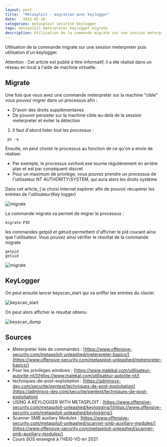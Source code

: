```yaml
---
layout: post
title:  "Metasploit - migration avec keylogger"
date:   2021-05-16 
categories: metasploit securité keylogger
tags: metasploit meterpreter keylogger migrate
description: Utilisation de la commande migrate sur une session meterpreter 
---
```


Utilisation de la commande migrate sur une session meterpreter puis utilisation d'un keylogger.

Attention : Cet article est publié à titre informatif, il a été réalisé dans un réseau en local à l'aide de machine virtuelle.

## Migrate

Une fois que vous avez une commande meterpreter sur la machine "cible" vous pouvez migrer dans un processus afin :

- D'avoir des droits supplémentaires
- De pouvoir persister sur la machine cible au-delà de la session meterpreter et éviter la détection

1) Il faut d'abord lister tout les processus :

```
 ps -a
```

Ensuite, on peut choisir le processus au fonction de ce qu'on a envie de réaliser.

- Par exemple, le processus svchost.exe tourne régulièrement en arrière plan et est par conséquent discret
- Pour un maximum de privilège, vous pouvez prendre un processus de l'utilisateur NT AUTHORITY\SYSTEM, qui aura alors les droits système

Dans cet article, j'ai choisi internet explorer afin de pouvoir récupérer les entrées de l'utilisateur(Key logger)

![migrate]({{site.url_complet}}\assets\article\outil-securite\metasploit\processus.png)



La commande migrate va permet de migrer le processus :

```
migrate PID
```

les commandes getpid et getuid permettent d'afficher le pid courant ainsi que l'utilisateur. Vous pouvez ainsi vérifier le résultat de la commande migrate

```
getpid
getuid
```

![migrate]({{site.url_complet}}\assets\article\outil-securite\metasploit\migrate.png)



## KeyLogger

On peut ensuite lancer keyscan_start qui va sniffer les entrées du clavier.

![keyscan_start]({{site.url_complet}}\assets\article\outil-securite\metasploit\keyscan_start.JPG)



On peut alors afficher le résultat obtenu

![keyscan_dump]({{site.url_complet}}\assets\article\outil-securite\metasploit\keyscan_dump.JPG)



## Sources 

- Meterpreter liste de commandes : [https://www.offensive-security.com/metasploit-unleashed/meterpreter-basics/](https://www.offensive-security.com/metasploit-unleashed/meterpreter-basics/)
- Pour les privilèges windows : [https://www.malekal.com/utilisateur-autorite-nt/](https://www.malekal.com/utilisateur-autorite-nt/)
- techniques-de-post-exploitation : [https://adminsys-dev.com/securite/pentest/techniques-de-post-exploitation](https://adminsys-dev.com/securite/pentest/techniques-de-post-exploitation)
- USING A KEYLOGGER WITH METASPLOIT  : [https://www.offensive-security.com/metasploit-unleashed/keylogging/](https://www.offensive-security.com/metasploit-unleashed/keylogging/)
- Scanner SMB auxliary Modules : [https://www.offensive-security.com/metasploit-unleashed/scanner-smb-auxiliary-modules/](https://www.offensive-security.com/metasploit-unleashed/scanner-smb-auxiliary-modules/)
- Cours SOS enseigné à l'HEIG-VD en 2021